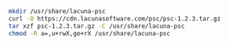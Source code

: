 ﻿```sh
mkdir /usr/share/lacuna-psc
curl -O https://cdn.lacunasoftware.com/psc/psc-1.2.3.tar.gz
tar xzf psc-1.2.3.tar.gz -C /usr/share/lacuna-psc
chmod -R a=,u+rwX,go+rX /usr/share/lacuna-psc
```
